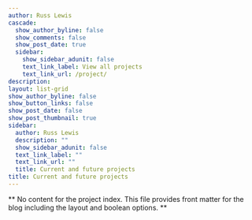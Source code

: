 ```yaml
---
author: Russ Lewis
cascade:
  show_author_byline: false
  show_comments: false
  show_post_date: true
  sidebar:
    show_sidebar_adunit: false
    text_link_label: View all projects
    text_link_url: /project/
description: 
layout: list-grid
show_author_byline: false
show_button_links: false
show_post_date: false
show_post_thumbnail: true
sidebar:
  author: Russ Lewis
  description: ""
  show_sidebar_adunit: false
  text_link_label: ""
  text_link_url: ""
  title: Current and future projects
title: Current and future projects
---
```


** No content for the project index. This file provides front matter for the blog including the layout and boolean options. **
